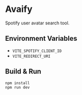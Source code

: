 # Avaify
Spotify user avatar search tool.  

## Environment Variables
- `VITE_SPOTIFY_CLIENT_ID`
- `VITE_REDIRECT_URI`

## Build & Run
```bash
npm install
npm run dev

